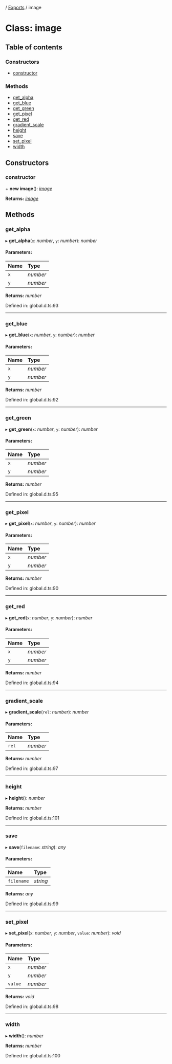 [](../README.md) / [Exports](../modules.md) / image

# Class: image

## Table of contents

### Constructors

- [constructor](image.md#constructor)

### Methods

- [get\_alpha](image.md#get_alpha)
- [get\_blue](image.md#get_blue)
- [get\_green](image.md#get_green)
- [get\_pixel](image.md#get_pixel)
- [get\_red](image.md#get_red)
- [gradient\_scale](image.md#gradient_scale)
- [height](image.md#height)
- [save](image.md#save)
- [set\_pixel](image.md#set_pixel)
- [width](image.md#width)

## Constructors

### constructor

\+ **new image**(): [*image*](image.md)

**Returns:** [*image*](image.md)

## Methods

### get\_alpha

▸ **get_alpha**(`x`: *number*, `y`: *number*): *number*

#### Parameters:

Name | Type |
:------ | :------ |
`x` | *number* |
`y` | *number* |

**Returns:** *number*

Defined in: global.d.ts:93

___

### get\_blue

▸ **get_blue**(`x`: *number*, `y`: *number*): *number*

#### Parameters:

Name | Type |
:------ | :------ |
`x` | *number* |
`y` | *number* |

**Returns:** *number*

Defined in: global.d.ts:92

___

### get\_green

▸ **get_green**(`x`: *number*, `y`: *number*): *number*

#### Parameters:

Name | Type |
:------ | :------ |
`x` | *number* |
`y` | *number* |

**Returns:** *number*

Defined in: global.d.ts:95

___

### get\_pixel

▸ **get_pixel**(`x`: *number*, `y`: *number*): *number*

#### Parameters:

Name | Type |
:------ | :------ |
`x` | *number* |
`y` | *number* |

**Returns:** *number*

Defined in: global.d.ts:90

___

### get\_red

▸ **get_red**(`x`: *number*, `y`: *number*): *number*

#### Parameters:

Name | Type |
:------ | :------ |
`x` | *number* |
`y` | *number* |

**Returns:** *number*

Defined in: global.d.ts:94

___

### gradient\_scale

▸ **gradient_scale**(`rel`: *number*): *number*

#### Parameters:

Name | Type |
:------ | :------ |
`rel` | *number* |

**Returns:** *number*

Defined in: global.d.ts:97

___

### height

▸ **height**(): *number*

**Returns:** *number*

Defined in: global.d.ts:101

___

### save

▸ **save**(`filename`: *string*): *any*

#### Parameters:

Name | Type |
:------ | :------ |
`filename` | *string* |

**Returns:** *any*

Defined in: global.d.ts:99

___

### set\_pixel

▸ **set_pixel**(`x`: *number*, `y`: *number*, `value`: *number*): *void*

#### Parameters:

Name | Type |
:------ | :------ |
`x` | *number* |
`y` | *number* |
`value` | *number* |

**Returns:** *void*

Defined in: global.d.ts:98

___

### width

▸ **width**(): *number*

**Returns:** *number*

Defined in: global.d.ts:100
